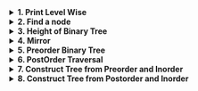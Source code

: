 <details> <summary><strong> 1. Print Level Wise </strong></summary>

# 1. Print Level Wise

    Given a binary tree, print the tree in level wise order.
    For printing a node with data N, you need to follow the exact format -
    N:L:x,R:y
    wherer, N is data of any node present in the binary tree. x and y are the values of left and right child of node N. Print -1. if any child is null.
    There is no space in between.
    You need to print all nodes in the level order form in different lines.

**Input format**

    Elements in level order form (separated by space)
    (If any node does not have left or right child, take -1 in its place)

**Sample Input**

    8 3 10 1 6 -1 14 -1 -1 4 7 13 -1 -1 -1 -1 -1 -1 -1

**Sample Output**

    8:L:3,R:10
    3:L:1,R:6
    10:L:-1,R:14
    1:L:-1,R:-1
    6:L:4,R:7
    14:L:13,R:-1
    4:L:-1,R:-1
    7:L:-1,R:-1
    13:L:-1,R:-1

<details> <summary><strong>Code</strong></summary>

        // Following is the Binary Tree node structure
        /**************
        class BinaryTreeNode {
            public :
            T data;
            BinaryTreeNode<T> *left;
            BinaryTreeNode<T> *right;

            BinaryTreeNode(T data) {
                this -> data = data;
                left = NULL;
                right = NULL;
            }
        };
        ***************/

        #include <queue>
        void printLevelWise(BinaryTreeNode<int> *root)
        {
            if (root == NULL)
                return;
            // using a queue
            queue<BinaryTreeNode<int> *> nodesPending;

            nodesPending.push(root);

            while (nodesPending.size() != 0)
            {
                root = nodesPending.front();
                cout << root->data << ":";
                if (root->left != NULL)
                {
                    nodesPending.push(root->left);
                    cout << "L:" << root->left->data << ",";
                }
                else
                    cout << "L:-1,";

                if (root->right != NULL)
                {
                    nodesPending.push(root->right);
                    cout << "R:" << root->right->data << "\n";
                }
                else
                    cout << "R:-1\n";

                nodesPending.pop();
            }
        }

</details>

---

</details>

<details> <summary><strong> 2. Find a node </strong></summary>

# 2. Find a node

    Given a Binary Tree and an integer x, check if node with data x is present in the input binary tree or not. Return true or false.

**Input Format**

    Line 1 : Elements in level order form (separated by space)
    (If any node does not have left or right child, take -1 in its place)
    Line 2 : Integer x

**Output Format**

    true or false

**Sample Input**

    8 3 10 1 6 -1 14 -1 -1 4 7 13 -1 -1 -1 -1 -1 -1 -1
    7

**Sample Output**

    true

<details> <summary><strong>Code</strong></summary>

    // Following is the Binary Tree node structure
    /**************
    class BinaryTreeNode {
        public :
        T data;
        BinaryTreeNode<T> *left;
        BinaryTreeNode<T> *right;

        BinaryTreeNode(T data) {
            this -> data = data;
            left = NULL;
            right = NULL;
        }
    };
    ***************/

    bool isNodePresent(BinaryTreeNode<int> *root, int x)
    {
        // preorder traversal
        if (root == NULL)
            return false;
        if (root->data == x)
            return true;
        return isNodePresent(root->left, x) || isNodePresent(root->right, x); // it may be present in either. It will be shortcircuited, so it's quick.
    }

s

</details>

---

</details>

<details> <summary><strong> 3. Height of Binary Tree </strong></summary>

# 3. Height of Binary Tree

    Given a binary tree, find and return the height of given tree.

**Input Format**

    Nodes in the level order form (separated by space). If any node does not have left or right child, take -1 in its place

**Output Format**

    Height

**Constraints**

    1 <= N <= 10^5

**Sample Input**

    10
    9
    4
    -1
    -1
    5
    8
    -1
    6
    -1
    -1
    3
    -1
    -1
    -1

**Sample Output**

    5

<details> <summary><strong>Code</strong></summary>

    // Following is the Binary Tree node structure
    /**************
    class BinaryTreeNode {
        public :
        T data;
        BinaryTreeNode<T> *left;
        BinaryTreeNode<T> *right;

        BinaryTreeNode(T data) {
            this -> data = data;
            left = NULL;
            right = NULL;
        }
    };
    ***************/

    int height(BinaryTreeNode<int> *root)
    {
        // height = max(height lt, height rt) + 1;
        if (root == NULL)
            return 0;
        return max(height(root->left), height(root->right)) + 1;
    }

</details>

---

</details>

<details><summary><strong> 4. Mirror </strong></summary>

# 4. Mirror

    Mirror the given binary tree. That is, right child of every nodes should become left and left should become right.

![Mirroring](./mirrored.png)

    Note : You don't need to print or return the tree, just mirror it.

**Input Format**

    Line 1 : Elements in level order form (separated by space)

    (If any node does not have left or right child, take -1 in its place)

**Output Format**

    Elements in level order form (Every level in new line)

**Sample Input 1**

    1 2 3 4 5 6 7 -1 -1 -1 -1 -1 -1 -1 -1

**Sample Output 1**

    1
    3 2
    7 6 5 4

**Sample Input 2**

    5 10 6 2 3 -1 -1 -1 -1 -1 9 -1 -1

**Sample Output 2**

    5
    6 10
    3 2
    9

<details> <summary><strong>Code</strong></summary>

    // Following is the Binary Tree node structure
    /**************
    class BinaryTreeNode {
        public :
        T data;
        BinaryTreeNode<T> *left;
        BinaryTreeNode<T> *right;

        BinaryTreeNode(T data) {
            this -> data = data;
            left = NULL;
            right = NULL;
        }
    };
    ***************/

    void mirrorBinaryTree(BinaryTreeNode<int> *root)
    {
        // mirror the left and right address, do for the same rest.

        if (root == NULL)
            return;

        if (root->left == NULL)
        {
            root->left = root->right;
            root->right = NULL;
            mirrorBinaryTree(root->left);
            return;
        }

        if (root->right == NULL)
        {
            root->right = root->left;
            root->left = NULL;
            mirrorBinaryTree(root->right);
            return;
        }

        // both are non-null
        BinaryTreeNode<int> *temp = root->left;
        root->left = root->right;
        root->right = temp;
        mirrorBinaryTree(root->left);
        mirrorBinaryTree(root->right);
    }

</details>

---

</details>

<details> <summary><strong> 5. Preorder Binary Tree </strong></summary>

# 5. Preorder Binary Tree

    Given a binary tree, print the preorder traversal of given tree.

    Pre-order traversal is: Root LeftChild RightChild

**Input Format**

    Elements in level order form (separated by space)
    (If any node does not have left or right child, take -1 in its place)

**Output Format**

    Pre-order traversal, elements separated by space

**Sample Input**

    8 3 10 1 6 -1 14 -1 -1 4 7 13 -1 -1 -1 -1 -1 -1 -1

**Sample Output**

    8 3 1 6 4 7 10 14 13

<details> <summary><strong>Code</strong></summary>

    // Following is the Binary Tree node structure
    /**************
    class BinaryTreeNode {
        public :
        T data;
        BinaryTreeNode<T> *left;
        BinaryTreeNode<T> *right;

        BinaryTreeNode(T data) {
            this -> data = data;
            left = NULL;
            right = NULL;
        }
    };
    ***************/

    void preOrder(BinaryTreeNode<int> *root)
    {
        if (root == NULL)
            return;

        cout << root->data << " ";
        preOrder(root->left);
        preOrder(root->right);
    }

</details>

---

</details>
<details> <summary><strong> 6. PostOrder Traversal </strong></summary>

# 6. PostOrder Traversal

    Given a generic tree, print the post-order traversal of given tree.

    Post-order traversal is : Children and then Root

**Input Format**

    Elements in level order form (separated by space)
    (If any node does not have left or right child, take -1 in its place)

**Output Format**

    Post-order traversal, elements separated by space

**Sample Input**

    8 3 10 1 6 -1 14 -1 -1 4 7 13 -1 -1 -1 -1 -1 -1 -1

**Sample Output**

    1 4 7 6 3 13 14 10 8

<details> <summary><strong>Code</strong></summary>

    // Following is the Binary Tree node structure
    /**************
         class BinaryTreeNode {
         public :
        T data;
        BinaryTreeNode<T> *left;
        BinaryTreeNode<T> *right;

        BinaryTreeNode(T data) {
        this -> data = data;
        left = NULL;
        right = NULL;
        }
        };
        ***************/

    void postOrder(BinaryTreeNode<int> *root)
    {
        if (root == NULL)
            return;

        // go left
        postOrder(root->left);

        // go right
        postOrder(root->right);

        // both and right done, print the node
        // automatically holds for leaves
        cout << root->data << " ";
    }

</details>

---

</details>

<details> <summary><strong> 7.  Construct Tree from Preorder and Inorder </strong></summary>

# 7. Construct Tree from Preorder and Inorder

    Given Preorder and Inorder traversal of a binary tree, create the binary tree associated with the traversals.You just need to construct the tree and return the root.

    Note: Assume binary tree contains only unique elements.

**Input Format**

    Line 1 : n (Total number of nodes in binary tree)
    Line 2 : Pre order traversal
    Line 3 : Inorder Traversal

**Output Format**

    Elements are printed level wise, each level in new line (separated by space).

**Sample Input**

    12
    1 2 3 4 15 5 6 7 8 10 9 12
    4 15 3 2 5 1 6 10 8 7 9 12

**Sample Output**

    1
    2 6
    3 5 7
    4 8 9
    15 10 12

<details> <summary><strong>Code</strong></summary>

    // Following is the Binary Tree node structure
    /**************
    class BinaryTreeNode {
        public :
        T data;
        BinaryTreeNode<T> *left;
        BinaryTreeNode<T> *right;

        BinaryTreeNode(T data)
        {
            this -> data = data;
            left = NULL;
            right = NULL;
        }
    };
    ***************/

    BinaryTreeNode<int> *buildTree(int *preorder, int preLength, int *inorder, int inLength)
    {
        if (preLength == 0) // assuming that preLength and inLength are always the same, they should be.
            return NULL;

        BinaryTreeNode<int> *root = new BinaryTreeNode<int>(preorder[0]);
        // root found

        // find the index where root ocuurs in the inOrder
        int i = 0;
        for (; i < inLength && inorder[i] != root->data; i++)
            ;
        // i  = length of left subtree

        // make a diagram and solve for the following parameters

        int *p_pre_l = 0, *p_pre_r = 0, *p_in_l = 0, *p_in_r = 0;
        int len_pre_l = 0, len_pre_r = 0, len_in_l = 0, len_in_r = 0;

        p_pre_l = preorder + 1;     // after the root
        p_pre_r = preorder + 1 + i; // after root and left subtree
        p_in_l = inorder;           // same as inorder
        p_in_r = inorder + i + 1;   // left + root

        // doubt: Is i useful for both pre and postorder, yes. Beacuse pre gets called on the whole left tree and in also gets called on the whole subtree.
        // so it is the same

        len_pre_l = i;                 // same as i
        len_pre_r = preLength - 1 - i; // right subtree and root
        len_in_l = i;                  // same as i
        len_in_r = inLength - 1 - i;

        root->left = buildTree(p_pre_l, len_pre_l, p_in_l, len_in_l);   // left subtree
        root->right = buildTree(p_pre_r, len_pre_r, p_in_r, len_in_r);  // right subtree

        return root;
    }

</details>

---

</details>

<details> <summary><strong> 8. Construct Tree from Postorder and Inorder </strong></summary>

# 8. Construct Tree from Postorder and Inorder

    Given Postorder and Inorder traversal of a binary tree, create the binary tree associated with the traversals.You just need to construct the tree and return the root.

    Note: Assume binary tree contains only unique elements.

**Input Format**

    Line 1 : n (Total number of nodes in binary tree)
    Line 2 : Post order traversal
    Line 3 : Inorder Traversal

**Output Format**

    Elements are printed level wise, each level in new line (separated by space).

**Sample Input**

    8
    8 4 5 2 6 7 3 1
    4 8 2 5 1 6 3 7

**Sample Output**

    1
    2 3
    4 5 6 7
    8

<details> <summary><strong>Code</strong></summary>

    // Following is the Binary Tree node structure
    /**************
    class BinaryTreeNode {
        public :
        T data;
        BinaryTreeNode<T> *left;
        BinaryTreeNode<T> *right;

        BinaryTreeNode(T data) {
            this -> data = data;
            left = NULL;
            right = NULL;
        }
    };
    ***************/

    BinaryTreeNode<int> *getTreeFromPostorderAndInorder(int *postorder, int postLength, int *inorder, int inLength)
    {
        if (postLength == 0)
            return NULL;

        BinaryTreeNode<int> *root = new BinaryTreeNode<int>(postorder[postLength - 1]);

        // compute the following
        int *p_post_l, *p_post_r, *p_in_l, *p_in_r;
        int len_post_l, len_post_r, len_in_l, len_in_r;

        int i = 0;
        while (i < inLength && inorder[i] != root->data)
            i++;

        // found i, the index of root in inorder

        p_post_l = postorder;
        p_post_r = postorder + i;
        p_in_l = inorder;
        p_in_r = inorder + i + 1;

        len_post_l = i;
        len_post_r = postLength - i - 1; // i.e except root and left subtree
        len_in_l = i;
        len_in_r = inLength - i - 1; // i.e except root and left subtree

        root->left = getTreeFromPostorderAndInorder(p_post_l, len_post_l, p_in_l, len_in_l);
        root->right = getTreeFromPostorderAndInorder(p_post_r, len_in_r, p_in_r, len_in_r);

        return root;
    }

</details>

---

</details>
